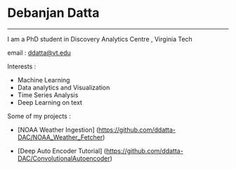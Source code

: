 # Debanjan Datta

------------------------------

I am a PhD student in Discovery Analytics Centre , Virginia Tech

email : ddatta@vt.edu

Interests :
- Machine Learning
- Data analytics and Visualization
- Time Series Analysis
- Deep Learning on text   

Some of my projects :   

* [NOAA Weather Ingestion] (https://github.com/ddatta-DAC/NOAA_Weather_Fetcher)

* [Deep Auto Encoder Tutorial] (https://github.com/ddatta-DAC/ConvolutionalAutoencoder)


